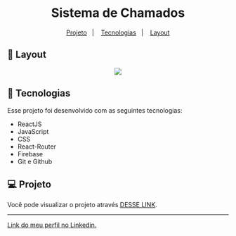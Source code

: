 <h1 align="center"> Sistema de Chamados </h1>

<p align="center">
  <a href="#-projeto">Projeto</a>&nbsp;&nbsp;&nbsp;|&nbsp;&nbsp;&nbsp;
  <a href="#-tecnologias">Tecnologias</a>&nbsp;&nbsp;&nbsp;|&nbsp;&nbsp;&nbsp;
  <a href="#-layout">Layout</a>
</p>

## 🔖 Layout

<p align="center">
   <img src="https://user-images.githubusercontent.com/111329429/222918158-be3d1c02-46d1-4030-a013-7cf43e48477d.png">
</p>

## 🚀 Tecnologias

Esse projeto foi desenvolvido com as seguintes tecnologias:

- ReactJS
- JavaScript
- CSS
- React-Router
- Firebase
- Git e Github

## 💻 Projeto

Você pode visualizar o projeto através [DESSE LINK](https://sist-chamados-app.netlify.app/).

---

[Link do meu perfil no Linkedin.](https://www.linkedin.com/in/felipe-moises-4a1b58248/)
